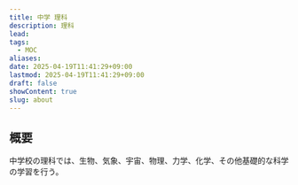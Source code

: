 ```yaml
---
title: 中学 理科
description: 理科
lead: 
tags:
  - MOC
aliases: 
date: 2025-04-19T11:41:29+09:00
lastmod: 2025-04-19T11:41:29+09:00
draft: false
showContent: true
slug: about
---
```

## 概要
中学校の理科では、生物、気象、宇宙、物理、力学、化学、その他基礎的な科学の学習を行う。